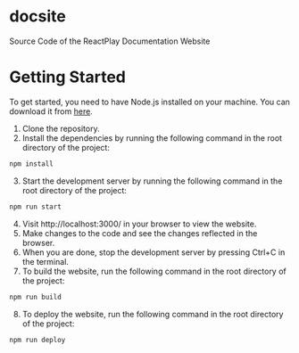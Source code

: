 # docsite
Source Code of the ReactPlay Documentation Website

# Getting Started
To get started, you need to have Node.js installed on your machine. You 
can download it from [here](https://nodejs.org/en/download/).
1. Clone the repository.
2. Install the dependencies by running the following command in the root 
directory of the project:
```bash
npm install
```
3. Start the development server by running the following command in the 
root directory of the project:
```bash
npm run start
```
4. Visit http://localhost:3000/ in your browser to view the website.
5. Make changes to the code and see the changes reflected in the browser.
6. When you are done, stop the development server by pressing Ctrl+C in the terminal.
7. To build the website, run the following command in the root directory of the project:
```bash
npm run build
```
8. To deploy the website, run the following command in the root directory of the project:
```bash
npm run deploy
```